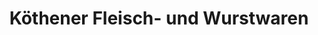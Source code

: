 ---
title: "Köthener Fleisch- und Wurstwaren"
url: /koethen-anhalt/koethener-fleisch-und-wurstwaren-merziener-strasse/
shop: Metzgerei
---